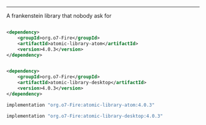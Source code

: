 ---
A frankenstein library that nobody ask for

```xml

<dependency>
    <groupId>org.o7-Fire</groupId>
    <artifactId>atomic-library-atom</artifactId>
    <version>4.0.3</version>
</dependency>
```

```xml

<dependency>
    <groupId>org.o7-Fire</groupId>
    <artifactId>atomic-library-desktop</artifactId>
    <version>4.0.3</version>
</dependency>
```

```groovy
implementation "org.o7-Fire:atomic-library-atom:4.0.3"
```

```groovy
implementation "org.o7-Fire:atomic-library-desktop:4.0.3"
```
